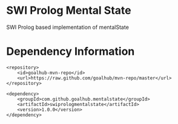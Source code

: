 SWI Prolog Mental State
===========

SWI Prolog based implementation of mentalState

Dependency Information
=============

```
<repository>
	<id>goalhub-mvn-repo</id>
	<url>https://raw.github.com/goalhub/mvn-repo/master</url>
</repository>

```

```
<dependency>
	<groupId>com.github.goalhub.mentalstate</groupId>
	<artifactId>swiprologmentalstate</artifactId>
	<version>1.0.0</version>
</dependency>
```		